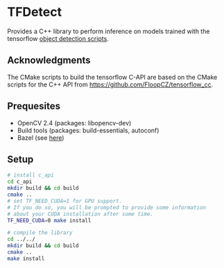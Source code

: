 # TFDetect

Provides a C++ library to perform inference on models trained with the
tensorflow [object detection scripts](https://github.com/tensorflow/models/tree/master/object_detection).

## Acknowledgments

The CMake scripts to build the tensorflow C-API are based on the CMake scripts for the C++ API from <https://github.com/FloopCZ/tensorflow_cc>.

## Prequesites

* OpenCV 2.4 (packages: libopencv-dev)
* Build tools (packages: build-essentials, autoconf)
* Bazel (see [here](https://bazel.build/versions/master/docs/install-ubuntu.html))

## Setup

```bash
# install c_api
cd c_api
mkdir build && cd build
cmake ..
# set TF_NEED_CUDA=1 for GPU support.
# If you do so, you will be prompted to provide some information
# about your CUDA installation after some time.
TF_NEED_CUDA=0 make install

# compile the library
cd ../../
mkdir build && cd build
cmake ..
make install
```
